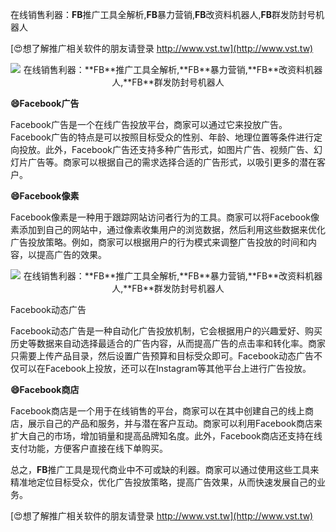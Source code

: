 在线销售利器：**FB**推广工具全解析,**FB**暴力营销,**FB**改资料机器人,**FB**群发防封号机器人

[😍想了解推广相关软件的朋友请登录 http://www.vst.tw](http://www.vst.tw)

 <center><img src="https://vst.tw/MP4/tuiguang/png/5.png" alt="在线销售利器：**FB**推广工具全解析,**FB**暴力营销,**FB**改资料机器人,**FB**群发防封号机器人"></center>

**😄Facebook广告**

Facebook广告是一个在线广告投放平台，商家可以通过它来投放广告。Facebook广告的特点是可以按照目标受众的性别、年龄、地理位置等条件进行定向投放。此外，Facebook广告还支持多种广告形式，如图片广告、视频广告、幻灯片广告等。商家可以根据自己的需求选择合适的广告形式，以吸引更多的潜在客户。

**😄Facebook像素**

Facebook像素是一种用于跟踪网站访问者行为的工具。商家可以将Facebook像素添加到自己的网站中，通过像素收集用户的浏览数据，然后利用这些数据来优化广告投放策略。例如，商家可以根据用户的行为模式来调整广告投放的时间和内容，以提高广告的效果。

 <center><img src="https://vst.tw/MP4/tuiguang/png/7.png" alt="在线销售利器：**FB**推广工具全解析,**FB**暴力营销,**FB**改资料机器人,**FB**群发防封号机器人"></center>

Facebook动态广告

Facebook动态广告是一种自动化广告投放机制，它会根据用户的兴趣爱好、购买历史等数据来自动选择最适合的广告内容，从而提高广告的点击率和转化率。商家只需要上传产品目录，然后设置广告预算和目标受众即可。Facebook动态广告不仅可以在Facebook上投放，还可以在Instagram等其他平台上进行广告投放。

**😄Facebook商店**

Facebook商店是一个用于在线销售的平台，商家可以在其中创建自己的线上商店，展示自己的产品和服务，并与潜在客户互动。商家可以利用Facebook商店来扩大自己的市场，增加销量和提高品牌知名度。此外，Facebook商店还支持在线支付功能，方便客户直接在线下单购买。

总之，**FB**推广工具是现代商业中不可或缺的利器。商家可以通过使用这些工具来精准地定位目标受众，优化广告投放策略，提高广告效果，从而快速发展自己的业务。

[😍想了解推广相关软件的朋友请登录 http://www.vst.tw](http://www.vst.tw)



